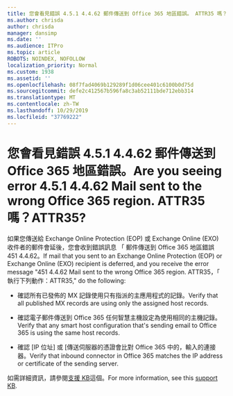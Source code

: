 ```yaml
---
title: 您會看見錯誤 4.5.1 4.4.62 郵件傳送到 Office 365 地區錯誤。 ATTR35 嗎？
ms.author: chrisda
author: chrisda
manager: dansimp
ms.date: ''
ms.audience: ITPro
ms.topic: article
ROBOTS: NOINDEX, NOFOLLOW
localization_priority: Normal
ms.custom: 1938
ms.assetid: ''
ms.openlocfilehash: 08f7fad4069b129289f1d06cee401c6100b0d75d
ms.sourcegitcommit: defe2c412567b596fa8c3ab52111bde712ebb314
ms.translationtype: MT
ms.contentlocale: zh-TW
ms.lasthandoff: 10/29/2019
ms.locfileid: "37769222"
---
```

# <a name="are-you-seeing-error-451-4462-mail-sent-to-the-wrong-office-365-region-attr35"></a><span data-ttu-id="33323-103">您會看見錯誤 4.5.1 4.4.62 郵件傳送到 Office 365 地區錯誤。</span><span class="sxs-lookup"><span data-stu-id="33323-103">Are you seeing error 4.5.1 4.4.62 Mail sent to the wrong Office 365 region.</span></span> <span data-ttu-id="33323-104">ATTR35 嗎？</span><span class="sxs-lookup"><span data-stu-id="33323-104">ATTR35?</span></span>

<span data-ttu-id="33323-105">如果您傳送給 Exchange Online Protection (EOP) 或 Exchange Online (EXO) 收件者的郵件會延後，您會收到錯誤訊息 「 郵件傳送到 Office 365 地區錯誤 451 4.4.62。</span><span class="sxs-lookup"><span data-stu-id="33323-105">If mail that you sent to an Exchange Online Protection (EOP) or Exchange Online (EXO) recipient is deferred, and you receive the error message "451 4.4.62 Mail sent to the wrong Office 365 region.</span></span> <span data-ttu-id="33323-106">ATTR35，「 執行下列動作：</span><span class="sxs-lookup"><span data-stu-id="33323-106">ATTR35," do the following:</span></span>

- <span data-ttu-id="33323-107">確認所有已發佈的 MX 記錄使用只有指派的主應用程式的記錄。</span><span class="sxs-lookup"><span data-stu-id="33323-107">Verify that all published MX records are using only the assigned host records.</span></span>

- <span data-ttu-id="33323-108">確認電子郵件傳送到 Office 365 任何智慧主機設定為使用相同的主機記錄。</span><span class="sxs-lookup"><span data-stu-id="33323-108">Verify that any smart host configuration that's sending email to Office 365 is using the same host records.</span></span>

- <span data-ttu-id="33323-109">確認 [IP 位址] 或 [傳送伺服器的憑證會比對 Office 365 中的，輸入的連接器。</span><span class="sxs-lookup"><span data-stu-id="33323-109">Verify that inbound connector in Office 365 matches the IP address or certificate of the sending server.</span></span>

<span data-ttu-id="33323-110">如需詳細資訊，請參閱[支援 KB](https://support.microsoft.com/help/4057301/attr35-response-code-when-mail-is-sent-to-eop-exo)這個。</span><span class="sxs-lookup"><span data-stu-id="33323-110">For more information, see this [support KB](https://support.microsoft.com/help/4057301/attr35-response-code-when-mail-is-sent-to-eop-exo).</span></span>

